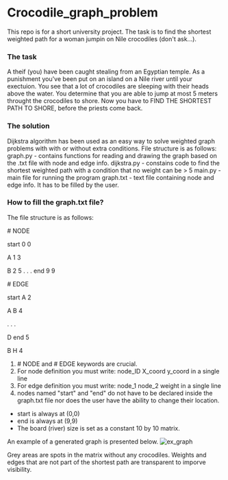 # Crocodile_graph_problem
This repo is for a short university project. The task is to find the shortest weighted path for a woman jumpin on Nile crocodiles (don't ask...).


### The task
A theif (you) have been caught stealing from an Egyptian temple. As a punishment you've been put on an island on a Nile river until your exectuion. You see that a lot of crocodiles are sleeping with their heads above the water. You determine that you are able to jump at most 5 meters throught the crocodiles to shore. Now you have to FIND THE SHORTEST PATH TO SHORE, before the priests come back.

### The solution
Dijkstra algorithm has been used as an easy way to solve weighted graph problems with with or without extra conditions. File structure is as follows:
graph.py - contains functions for reading and drawing the graph based on the .txt file with node and edge info. 
dijkstra.py - constains code to find the shortest weighted path with a condition that no weight can be > 5
main.py - main file for running the program
graph.txt - text file containing node and edge info. It has to be filled by the user.

### How to fill the graph.txt file?
The file structure is as follows:

\# NODE

start 0 0

A 1 3

B 2 5
.
.
.
end 9 9

\# EDGE

start A 2

A B 4

.
.
.

D end 5

B H 4

1. \# NODE and \# EDGE keywords are crucial.
2. For node definition you must write: node_ID X_coord y_coord in a single line
3. For edge definition you must write: node_1 node_2 weight in a single line
4. nodes named "start" and "end" do not have to be declared inside the graph.txt file nor does the user have the ability to change their location.
- start is always at (0,0)
- end is always at (9,9)
- The board (river) size is set as a constant 10 by 10 matrix.

An example of a generated graph is presented below.
![ex_graph](https://github.com/user-attachments/assets/e8f1d5c0-923e-4c06-91f1-48e2b4383cca)


Grey areas are spots in the matrix without any crocodiles. Weights and edges that are not part of the shortest path are transparent to imporve visibility.

